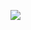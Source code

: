 ![](https://github.com/igorsuzuki99/bertoti/blob/dfa2fea99051414f285462b655764dd07c7fccd6/Padr%C3%B5es%20de%20Projetos/Singleton/singleton.png)

